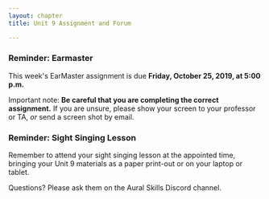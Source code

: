 ```yaml
---
layout: chapter
title: Unit 9 Assignment and Forum

---
```


### Reminder: Earmaster 

This week's EarMaster assignment is due **Friday, October 25, 2019, at 5:00 p.m.**

Important note: **Be careful that you are completing the correct assignment.** If you are unsure, please show your screen to your professor or TA, *or* send a screen shot by email. 

### Reminder: Sight Singing Lesson 

Remember to attend your sight singing lesson at the appointed time, bringing your Unit 9 materials as a paper print-out or on your laptop or tablet. 

Questions? Please ask them on the Aural Skills Discord channel.